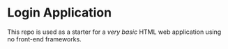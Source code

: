 # Login Application

This repo is used as a starter for a _very basic_ HTML web application using no front-end frameworks.
